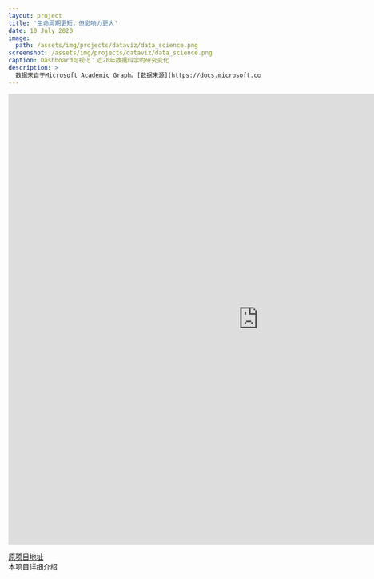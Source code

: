 ```yaml
---
layout: project
title: '生命周期更短，但影响力更大'
date: 10 July 2020
image:  
  path: /assets/img/projects/dataviz/data_science.png
screenshot: /assets/img/projects/dataviz/data_science.png
caption: Dashboard可视化：近20年数据科学的研究变化
description: >
  数据来自于Microsoft Academic Graph。[数据来源](https://docs.microsoft.com/en-us/academic-services/graph/)
---
```

<iframe seamless frameborder="0" src="
https://public.tableau.com/views/researchinDataScience/Dashboard2?:embed=yes&:tabs=no&:display_count=yes&:showVizHome=no&:subscriptions=no:toolbar=top" scrolling='yes' width=1000 height=900 >
</iframe>  

[原项目地址](https://public.tableau.com/profile/chuanlu.chen#!/vizhome/researchinDataScience/Dashboard2)
<br>
本项目详细介绍
<object width="400" height="400" data="/assets/img/projects/dataviz/Data_Science_Presentation.pdf" width=850 height=650></object>
